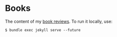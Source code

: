 # Books

The content of my [book reviews](https://www.hildeberto.com/books). To run it locally, use:

    $ bundle exec jekyll serve --future